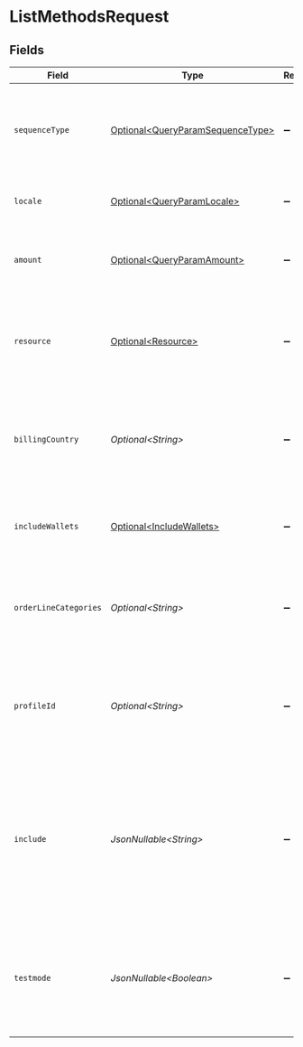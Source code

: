 # ListMethodsRequest


## Fields

| Field                                                                                                                                                                                                                                                                                                                                                                                                                             | Type                                                                                                                                                                                                                                                                                                                                                                                                                              | Required                                                                                                                                                                                                                                                                                                                                                                                                                          | Description                                                                                                                                                                                                                                                                                                                                                                                                                       | Example                                                                                                                                                                                                                                                                                                                                                                                                                           |
| --------------------------------------------------------------------------------------------------------------------------------------------------------------------------------------------------------------------------------------------------------------------------------------------------------------------------------------------------------------------------------------------------------------------------------- | --------------------------------------------------------------------------------------------------------------------------------------------------------------------------------------------------------------------------------------------------------------------------------------------------------------------------------------------------------------------------------------------------------------------------------- | --------------------------------------------------------------------------------------------------------------------------------------------------------------------------------------------------------------------------------------------------------------------------------------------------------------------------------------------------------------------------------------------------------------------------------- | --------------------------------------------------------------------------------------------------------------------------------------------------------------------------------------------------------------------------------------------------------------------------------------------------------------------------------------------------------------------------------------------------------------------------------- | --------------------------------------------------------------------------------------------------------------------------------------------------------------------------------------------------------------------------------------------------------------------------------------------------------------------------------------------------------------------------------------------------------------------------------- |
| `sequenceType`                                                                                                                                                                                                                                                                                                                                                                                                                    | [Optional\<QueryParamSequenceType>](../../models/operations/QueryParamSequenceType.md)                                                                                                                                                                                                                                                                                                                                            | :heavy_minus_sign:                                                                                                                                                                                                                                                                                                                                                                                                                | Set this parameter to `first` to only return the enabled methods that<br/>can be used for the first payment of a recurring sequence.<br/><br/>Set it to `recurring` to only return enabled methods that can be used for recurring payments or subscriptions.                                                                                                                                                                      | oneoff                                                                                                                                                                                                                                                                                                                                                                                                                            |
| `locale`                                                                                                                                                                                                                                                                                                                                                                                                                          | [Optional\<QueryParamLocale>](../../models/operations/QueryParamLocale.md)                                                                                                                                                                                                                                                                                                                                                        | :heavy_minus_sign:                                                                                                                                                                                                                                                                                                                                                                                                                | Passing a locale will sort the payment methods in the preferred order<br/>for the country, and translate the payment method names in the corresponding language.                                                                                                                                                                                                                                                                  | en_US                                                                                                                                                                                                                                                                                                                                                                                                                             |
| `amount`                                                                                                                                                                                                                                                                                                                                                                                                                          | [Optional\<QueryParamAmount>](../../models/operations/QueryParamAmount.md)                                                                                                                                                                                                                                                                                                                                                        | :heavy_minus_sign:                                                                                                                                                                                                                                                                                                                                                                                                                | If supplied, only payment methods that support the amount and currency<br/>are returned.<br/><br/>Example: `/v2/methods?amount[value]=100.00&amount[currency]=USD`                                                                                                                                                                                                                                                                |                                                                                                                                                                                                                                                                                                                                                                                                                                   |
| `resource`                                                                                                                                                                                                                                                                                                                                                                                                                        | [Optional\<Resource>](../../models/operations/Resource.md)                                                                                                                                                                                                                                                                                                                                                                        | :heavy_minus_sign:                                                                                                                                                                                                                                                                                                                                                                                                                | Indicate if you will use the result for the [Create order](create-order)<br/>or the [Create payment](create-payment) endpoint.<br/><br/>When passing the value `orders`, the result will include payment methods<br/>that are only available for payments created via the Orders API.                                                                                                                                             | payments                                                                                                                                                                                                                                                                                                                                                                                                                          |
| `billingCountry`                                                                                                                                                                                                                                                                                                                                                                                                                  | *Optional\<String>*                                                                                                                                                                                                                                                                                                                                                                                                               | :heavy_minus_sign:                                                                                                                                                                                                                                                                                                                                                                                                                | The country taken from your customer's billing address in ISO 3166-1 alpha-2 format. This parameter can be used<br/>to check whether your customer is eligible for certain payment methods, for example for Klarna.<br/><br/>Example: `/v2/methods?resource=orders&billingCountry=DE`                                                                                                                                             | DE                                                                                                                                                                                                                                                                                                                                                                                                                                |
| `includeWallets`                                                                                                                                                                                                                                                                                                                                                                                                                  | [Optional\<IncludeWallets>](../../models/operations/IncludeWallets.md)                                                                                                                                                                                                                                                                                                                                                            | :heavy_minus_sign:                                                                                                                                                                                                                                                                                                                                                                                                                | A comma-separated list of the wallets you support in your checkout. Wallets often require wallet specific code<br/>to check if they are available on the shoppers device, hence the need to indicate your support.                                                                                                                                                                                                                | applepay                                                                                                                                                                                                                                                                                                                                                                                                                          |
| `orderLineCategories`                                                                                                                                                                                                                                                                                                                                                                                                             | *Optional\<String>*                                                                                                                                                                                                                                                                                                                                                                                                               | :heavy_minus_sign:                                                                                                                                                                                                                                                                                                                                                                                                                | A comma-separated list of the order line categories you support in your<br/>checkout. The available categories can be found in the [Create order endpoint](create-order) documentation.<br/><br/>Example: `/v2/methods?resource=orders&orderLineCategories=eco,meal`                                                                                                                                                              | eco                                                                                                                                                                                                                                                                                                                                                                                                                               |
| `profileId`                                                                                                                                                                                                                                                                                                                                                                                                                       | *Optional\<String>*                                                                                                                                                                                                                                                                                                                                                                                                               | :heavy_minus_sign:                                                                                                                                                                                                                                                                                                                                                                                                                | The identifier referring to the [profile](get-profile) you wish to<br/>retrieve the payment methods for.<br/><br/>Most API credentials are linked to a single profile. In these cases the `profileId` can be omitted. For<br/>organization-level credentials such as OAuth access tokens however, the `profileId` parameter is required.                                                                                          | pfl_QkEhN94Ba                                                                                                                                                                                                                                                                                                                                                                                                                     |
| `include`                                                                                                                                                                                                                                                                                                                                                                                                                         | *JsonNullable\<String>*                                                                                                                                                                                                                                                                                                                                                                                                           | :heavy_minus_sign:                                                                                                                                                                                                                                                                                                                                                                                                                | This endpoint allows you to include additional information via the<br/>`include` query string parameter.<br/><br/>* `issuers`: Include issuer details such as which iDEAL or gift card<br/>issuers are available.<br/>* `pricing`: **⚠️ Deprecated: for up-to-date pricing data, use [List all methods](list-all-methods).⚠️**<br/><br /> Include pricing information for each payment method, based on a snapshot of data last updated in<br/>November 2023. | issuers                                                                                                                                                                                                                                                                                                                                                                                                                           |
| `testmode`                                                                                                                                                                                                                                                                                                                                                                                                                        | *JsonNullable\<Boolean>*                                                                                                                                                                                                                                                                                                                                                                                                          | :heavy_minus_sign:                                                                                                                                                                                                                                                                                                                                                                                                                | Most API credentials are specifically created for either live mode or test mode. In those cases the `testmode` query<br/>parameter can be omitted. For organization-level credentials such as OAuth access tokens, you can enable test mode by<br/>setting the `testmode` query parameter to `true`.<br/><br/>Test entities cannot be retrieved when the endpoint is set to live mode, and vice versa.                            | false                                                                                                                                                                                                                                                                                                                                                                                                                             |